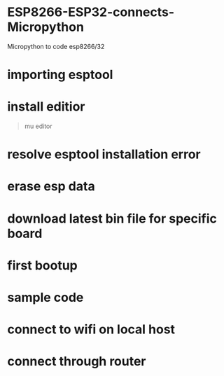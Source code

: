 # ESP8266-ESP32-connects-Micropython
Micropython to code esp8266/32



# importing esptool

# install editior
> mu editor

# resolve esptool installation error

# erase esp data

# download latest bin file for specific board

# first bootup

# sample code

# connect to wifi on local host

# connect through router 

